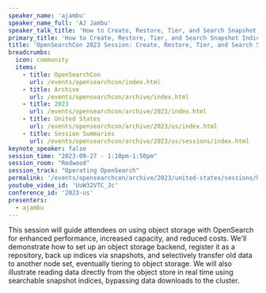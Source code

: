 ```yaml
---
speaker_name: 'ajambu'
speaker_name_full: 'AJ Jambu'
speaker_talk_title: 'How to Create, Restore, Tier, and Search Snapshot Indices Stored in Object Storage'
primary_title: 'How to Create, Restore, Tier, and Search Snapshot Indices Stored in Object Storage'
title: 'OpenSearchCon 2023 Session: Create, Restore, Tier, and Search Snapshot Indices Stored in Object Storage'
breadcrumbs:
  icon: community
  items:
    - title: OpenSearchCon
      url: /events/opensearchcon/index.html
    - title: Archive
      url: /events/opensearchcon/archive/index.html
    - title: 2023
      url: /events/opensearchcon/archive/2023/index.html
    - title: United States
      url: /events/opensearchcon/archive/2023/us/index.html
    - title: Session Summaries
      url: /events/opensearchcon/archive/2023/us/sessions/index.html
keynote_speaker: false
session_time: "2023-09-27 - 1:10pm-1:50pm"
session_room: "Redwood"
session_track: "Operating OpenSearch"
permalink: '/events/opensearchcon/archive/2023/united-states/sessions/how-to-create-restore-tier-and-search-snapshot-indices-stored-in-object-storage.html'
youtube_video_id: 'UuW32VTC_Jc'
conference_id: '2023-us'
presenters:
  - ajambu
---
```


This session will guide attendees on using object storage with OpenSearch for enhanced performance, increased capacity, and reduced costs. We'll demonstrate how to set up an object storage backend, register it as a repository, back up indices via snapshots, and selectively transfer old data to another node set, eventually tiering to object storage. We will also illustrate reading data directly from the object store in real time using searchable snapshot indices, bypassing data downloads to the cluster.
